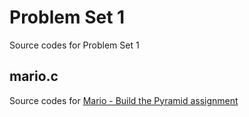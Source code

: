 # Problem Set 1
Source codes for Problem Set 1
## mario.c
Source codes for [Mario - Build the Pyramid assignment](https://cs50.harvard.edu/x/2020/psets/1/mario/more/)
